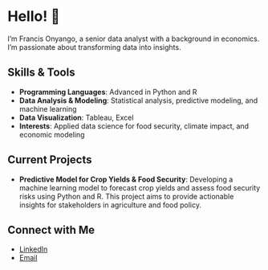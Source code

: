 # Hello! 👋
I’m Francis Onyango, a senior data analyst with a background in economics. I’m passionate about transforming data into insights.
## Skills & Tools
- **Programming Languages**: Advanced in Python and R
- **Data Analysis & Modeling**: Statistical analysis, predictive modeling, and machine learning
- **Data Visualization**: Tableau, Excel
- **Interests**: Applied data science for food security, climate impact, and economic modeling
## Current Projects
- **Predictive Model for Crop Yields & Food Security**: Developing a machine learning model to forecast crop yields and assess food security risks using Python and R. This project aims to provide actionable insights for stakeholders in agriculture and food policy.
## Connect with Me
- [LinkedIn](https://www.linkedin.com/in/francis-onyango/)
- [Email](mailto:Onyango.franc@gmail.com)



